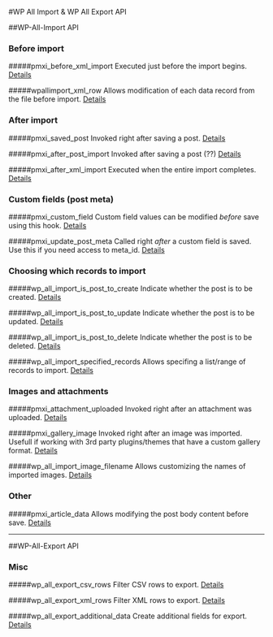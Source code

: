 #WP All Import & WP All Export API 

##WP-All-Import API

### Before import
#####pmxi_before_xml_import
Executed just before the import begins.
[Details](all-import/pmxi_before_xml_import.php)

#####wpallimport_xml_row
Allows modification of each data record from the file before import.
[Details](all-import/wpallimport_xml_row.php)

### After import
#####pmxi_saved_post
Invoked right after saving a post.
[Details](all-import/pmxi_saved_post.php)

#####pmxi_after_post_import
Invoked after saving a post (??)
[Details](all-import/pmxi_after_post_import.php)

#####pmxi_after_xml_import
Executed when the entire import completes.
[Details](all-import/pmxi_after_xml_import.php)

### Custom fields (post meta)
#####pmxi_custom_field
Custom field values can be modified *before* save using this hook.
[Details](all-import/pmxi_custom_field.php)
 
#####pmxi_update_post_meta
Called right *after* a custom field is saved. Use this if you need access to meta_id.
[Details](all-import/pmxi_update_post_meta.php)

### Choosing which records to import
#####wp_all_import_is_post_to_create
Indicate whether the post is to be created.
[Details](all-import/wp_all_import_is_post_to_create.php)

#####wp_all_import_is_post_to_update
Indicate whether the post is to be updated.
[Details](all-import/wp_all_import_is_post_to_update.php)

#####wp_all_import_is_post_to_delete
Indicate whether the post is to be deleted.
[Details](all-import/wp_all_import_is_post_to_delete.php)

#####wp_all_import_specified_records
Allows specifing a list/range of records to import.
[Details](all-import/wp_all_import_specified_records.php)

### Images and attachments
#####pmxi_attachment_uploaded
Invoked right after an attachment was uploaded.
[Details](all-import/pmxi_attachment_uploaded.php)

#####pmxi_gallery_image
Invoked right after an image was imported. Usefull if working with 3rd party plugins/themes that have a custom gallery format.
[Details](all-import/pmxi_gallery_image.php)

#####wp_all_import_image_filename
Allows customizing the names of imported images.
[Details](all-import/wp_all_import_image_filename.php)

### Other
#####pmxi_article_data
Allows modifying the post body content before save.
[Details](all-import/pmxi_article_data.php)

---
##WP-All-Export API

### Misc
#####wp_all_export_csv_rows
Filter CSV rows to export.
[Details](all-export/wp_all_export_csv_rows.php)

#####wp_all_export_xml_rows
Filter XML rows to export.
[Details](all-export/wp_all_export_xml_rows.php)

#####wp_all_export_additional_data
Create additional fields for export.
[Details](all-export/wp_all_export_additional_data.php)
